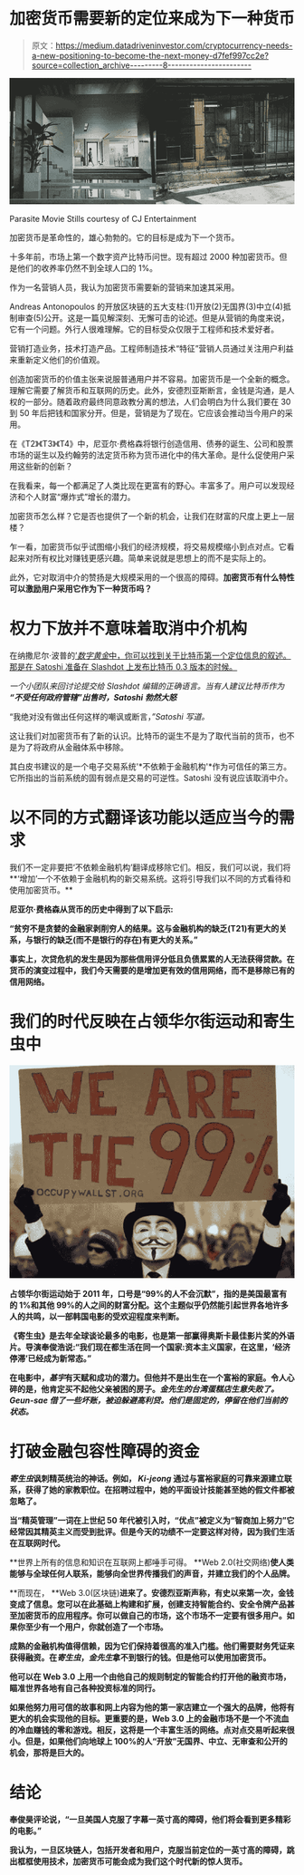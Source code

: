 # 加密货币需要新的定位来成为下一种货币

> 原文：<https://medium.datadriveninvestor.com/cryptocurrency-needs-a-new-positioning-to-become-the-next-money-d7fef997cc2e?source=collection_archive---------8----------------------->

![](img/f3717e98db1bb85a22edc0af0c02c7b7.png)

Parasite Movie Stills courtesy of CJ Entertainment

加密货币是革命性的，雄心勃勃的。它的目标是成为下一个货币。

十多年前，市场上第一个数字资产比特币问世。现有超过 2000 种加密货币。但是他们的收养率仍然不到全球人口的 1%。

作为一名营销人员，我认为加密货币需要新的营销来加速其采用。

Andreas Antonopoulos 的开放区块链的五大支柱:(1)开放(2)无国界(3)中立(4)抵制审查(5)公开。这是一篇见解深刻、无懈可击的论述。但是从营销的角度来说，它有一个问题。外行人很难理解。它的目标受众仅限于工程师和技术爱好者。

营销打造业务，技术打造产品。工程师制造技术“特征”营销人员通过关注用户利益来重新定义他们的价值观。

创造加密货币的价值主张来说服普通用户并不容易。加密货币是一个全新的概念。理解它需要了解货币和互联网的历史。此外，安德烈亚斯断言，金钱是沟通，是人权的一部分。随着政府最终同意政教分离的想法，人们会明白为什么我们要在 30 到 50 年后把钱和国家分开。但是，营销是为了现在。它应该会推动当今用户的采用。

在《T2》《T3》《T4》中，尼亚尔·费格森将银行创造信用、债券的诞生、公司和股票市场的诞生以及约翰劳的法定货币称为货币进化中的伟大革命。是什么促使用户采用这些新的创新？

在我看来，每一个都满足了人类比现在更富有的野心。丰富多了。用户可以发现经济和个人财富“爆炸式”增长的潜力。

加密货币怎么样？它是否也提供了一个新的机会，让我们在财富的尺度上更上一层楼？

乍一看，加密货币似乎试图缩小我们的经济规模，将交易规模缩小到点对点。它看起来对所有权比对赚钱更感兴趣。简单来说就是思想上的而不是实际上的。

此外，它对取消中介的赞扬是大规模采用的一个很高的障碍。**加密货币有什么特性可以激励用户采用它作为下一种货币吗？**

# 权力下放并不意味着取消中介机构

在纳撒尼尔·波普的[’*数字黄金*中，你可以找到关于比特币第一个定位信息的叙述。那是在 Satoshi 准备在 Slashdot 上发布比特币 0.3 版本的时候。](https://www.amazon.com/dp/B01D8KFX9Q/ref=dp-kindle-redirect?_encoding=UTF8&btkr=1)

*一个小团队来回讨论提交给 Slashdot 编辑的正确语言。当有人建议比特币作为* ***“不受任何政府管辖”出售时，Satoshi 勃然大怒***

“我绝对没有做出任何这样的嘲讽或断言，*”Satoshi 写道。*

这让我们对加密货币有了新的认识。比特币的诞生不是为了取代当前的货币，也不是为了将政府从金融体系中移除。

其白皮书建议的是一个电子交易系统'*不依赖于金融机构'*作为可信任的第三方。它所指出的当前系统的固有弱点是交易的可逆性。Satoshi 没有说应该取消中介。

# 以不同的方式翻译该功能以适应当今的需求

我们不一定非要把‘不依赖金融机构’翻译成移除它们。相反，我们可以说，我们将**‘增加’一个不依赖于金融机构的新交易系统。这将引导我们以不同的方式看待和使用加密货币。**

**尼亚尔·费格森从货币的历史中得到了以下启示:**

**“贫穷不是贪婪的金融家剥削穷人的结果。这与金融机构的缺乏(T21)有更大的关系，与银行的缺乏(而不是银行的存在)有更大的关系。”**

**事实上，次贷危机的发生是因为那些信用评分低且负债累累的人无法获得贷款。在货币的演变过程中，我们今天需要的是增加更有效的信用网络，而不是移除已有的信用网络。**

# **我们的时代反映在占领华尔街运动和寄生虫中**

**![](img/6cb1576a04250085487586e67f5f3c4b.png)**

**占领华尔街运动始于 2011 年，口号是“**99%的人不会沉默**”，指的是美国最富有的 1%和其他 99%的人之间的财富分配。这个主题似乎仍然能引起世界各地许多人的共鸣，以一部韩国电影的受欢迎程度来判断。**

**《寄生虫》是去年全球谈论最多的电影，也是第一部赢得奥斯卡最佳影片奖的外语片。导演奉俊浩说:“我们现在都生活在同一个国家:资本主义国家，在这里，‘经济停滞’已经成为新常态。”**

**在电影中，*基宇*有天赋和成功的潜力。但他并不是出生在一个富裕的家庭。令人心碎的是，他肯定买不起他父亲被困的房子。*金先生的台湾蛋糕店生意失败了。 *Geun-sae* 借了一些坏账，被迫躲避高利贷。他们是固定的，停留在他们当前的状态。***

# **打破金融包容性障碍的资金**

***寄生虫*讽刺精英统治的神话。例如， *Ki-jeong* 通过与富裕家庭的可靠来源建立联系，获得了她的家教职位。在招聘过程中，她的平面设计技能甚至她的假文件都被忽略了。**

**当“精英管理”一词在上世纪 50 年代被引入时，“优点”被定义为“智商加上努力”它经常因其精英主义而受到批评。但是今天的功绩不一定要这样对待，因为我们生活在互联网时代。**

**世界上所有的信息和知识在互联网上都唾手可得。 **Web 2.0(社交网络)**使人类能够与全球任何人联系，能够向全世界传播我们的声音，并建立我们的个人品牌。**

**而现在， **Web 3.0(区块链)**进来了。安德烈亚斯声称，有史以来第一次，金钱变成了信息。您可以在此基础上构建和扩展，创建支持智能合约、安全令牌产品甚至加密货币的应用程序。你可以做自己的市场，这个市场不一定要有很多用户。如果你至少有一个用户，你就创造了一个市场。**

**成熟的金融机构值得信赖，因为它们保持着很高的准入门槛。他们需要财务凭证来获得融资。在*寄生虫*，*金先生*拿不到银行的钱。但是他可以使用加密货币。**

**他可以在 Web 3.0 上用一个由他自己的规则制定的智能合约打开他的融资市场，瞄准世界各地有自己各种投资标准的同行。**

**如果他努力用可信的故事和网上内容为他的第一家店建立一个强大的品牌，他将有更大的机会实现他的目标。更重要的是，Web 3.0 上的金融市场不是一个不流血的冷血赚钱的零和游戏。相反，这将是一个丰富生活的网络。点对点交易听起来很小。但是，如果他们向地球上 100%的人“开放”无国界、中立、无审查和公开的机会，那将是巨大的。**

# **结论**

**奉俊昊评论说，“一旦美国人克服了字幕一英寸高的障碍，他们将会看到更多精彩的电影。”**

**我认为，一旦区块链人，包括开发者和用户，克服当前定位的一英寸高的障碍，跳出框框使用技术，加密货币可能会成为我们这个时代新的惊人货币。**